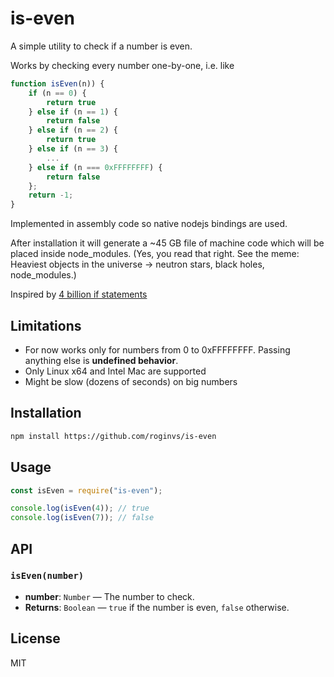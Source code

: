# is-even

A simple utility to check if a number is even.

Works by checking every number one-by-one, i.e. like

```javascript
function isEven(n)) {
    if (n == 0) {
        return true
    } else if (n == 1) {
        return false
    } else if (n == 2) {
        return true
    } else if (n == 3) {
        ...
    } else if (n === 0xFFFFFFFF) {
        return false
    };
    return -1;
}
```

Implemented in assembly code so native nodejs bindings are used.

After installation it will generate a ~45 GB file of machine code which will be placed inside node_modules.
(Yes, you read that right. See the meme: Heaviest objects in the universe → neutron stars, black holes, node_modules.)

Inspired by [4 billion if statements](https://andreasjhkarlsson.github.io/jekyll/update/2023/12/27/4-billion-if-statements.html)

## Limitations

- For now works only for numbers from 0 to 0xFFFFFFFF. Passing anything else is **undefined behavior**.
- Only Linux x64 and Intel Mac are supported
- Might be slow (dozens of seconds) on big numbers

## Installation

```bash
npm install https://github.com/roginvs/is-even
```

## Usage

```js
const isEven = require("is-even");

console.log(isEven(4)); // true
console.log(isEven(7)); // false
```

## API

### `isEven(number)`

- **number**: `Number` — The number to check.
- **Returns**: `Boolean` — `true` if the number is even, `false` otherwise.

## License

MIT
